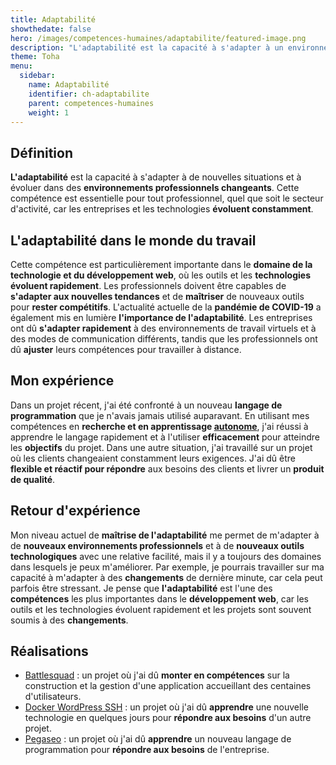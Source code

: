 ```yaml
---
title: Adaptabilité
showthedate: false
hero: /images/competences-humaines/adaptabilite/featured-image.png
description: "L'adaptabilité est la capacité à s'adapter à un environnement changeant. Elle est un facteur clé de réussite dans la vie professionnelle et personnelle."
theme: Toha
menu:
  sidebar:
    name: Adaptabilité
    identifier: ch-adaptabilite
    parent: competences-humaines
    weight: 1
---
```


## Définition
**L'adaptabilité** est la capacité à s'adapter à de nouvelles situations et à évoluer dans des **environnements professionnels changeants**. Cette compétence est essentielle pour tout professionnel, quel que soit le secteur d'activité, car les entreprises et les technologies **évoluent constamment**.

## L'adaptabilité dans le monde du travail
Cette compétence est particulièrement importante dans le **domaine de la technologie et du développement web**, où les outils et les **technologies évoluent rapidement**. Les professionnels doivent être capables de **s'adapter aux nouvelles tendances** et de **maîtriser** de nouveaux outils pour **rester compétitifs**.
L'actualité actuelle de la **pandémie de COVID-19** a également mis en lumière **l'importance de l'adaptabilité**. Les entreprises ont dû **s'adapter rapidement** à des environnements de travail virtuels et à des modes de communication différents, tandis que les professionnels ont dû **ajuster** leurs compétences pour travailler à distance.

## Mon expérience
Dans un projet récent, j'ai été confronté à un nouveau **langage de programmation** que je n'avais jamais utilisé auparavant. En utilisant mes compétences en **recherche et en apprentissage [autonome](/posts/competences-humaines/autonomie)**, j'ai réussi à apprendre le langage rapidement et à l'utiliser **efficacement** pour atteindre les **objectifs** du projet.
Dans une autre situation, j'ai travaillé sur un projet où les clients changeaient constamment leurs exigences. J'ai dû être **flexible et réactif pour répondre** aux besoins des clients et livrer un **produit de qualité**.

## Retour d'expérience
Mon niveau actuel de **maîtrise de l'adaptabilité** me permet de m'adapter à de **nouveaux environnements professionnels** et à de **nouveaux outils technologiques** avec une relative facilité, mais il y a toujours des domaines dans lesquels je peux m'améliorer. Par exemple, je pourrais travailler sur ma capacité à m'adapter à des **changements** de dernière minute, car cela peut parfois être stressant. Je pense que **l'adaptabilité** est l'une des **compétences** les plus importantes dans le **développement web**, car les outils et les technologies évoluent rapidement et les projets sont souvent soumis à des **changements**.

## Réalisations
- [Battlesquad](/posts/realisations/battlesquad) : un projet où j'ai dû **monter en compétences** sur la construction et la gestion d'une application accueillant des centaines d'utilisateurs.
- [Docker WordPress SSH](/posts/realisations/docker-wordpress-ssh) : un projet où j'ai dû **apprendre** une nouvelle technologie en quelques jours pour **répondre aux besoins** d'un autre projet.
- [Pegaseo](/posts/realisations/pegaseo) : un projet où j'ai dû **apprendre** un nouveau langage de programmation pour **répondre aux besoins** de l'entreprise.